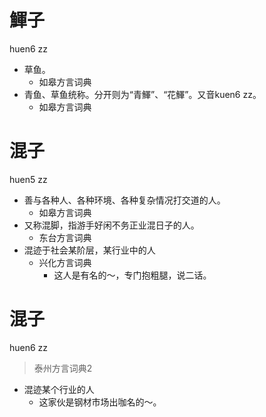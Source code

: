 # 鯶子
huen6 zz
+ 草鱼。
  * 如皋方言词典
+ 青鱼、草鱼统称。分开则为“青鯶”、“花鯶”。又音kuen6 zz。
  * 如皋方言词典

# 混子
huen5 zz
+ 善与各种人、各种环境、各种复杂情况打交道的人。
  * 如皋方言词典
+ 又称混脚，指游手好闲不务正业混日子的人。
  * 东台方言词典
+ 混迹于社会某阶层，某行业中的人
  * 兴化方言词典
    - 这人是有名的～，专门抱粗腿，说二话。


# 混子
huen6 zz
> 泰州方言词典2
- 混迹某个行业的人
  - 这家伙是钢材市场出咖名的～。